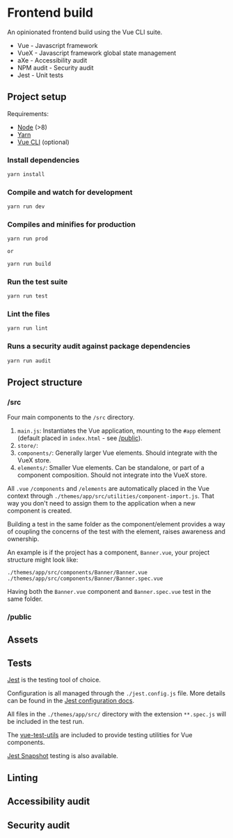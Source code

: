 # Frontend build

An opinionated frontend build using the Vue CLI suite.

- Vue - Javascript framework
- VueX - Javascript framework global state management
- aXe - Accessibility audit
- NPM audit - Security audit
- Jest - Unit tests

## Project setup

Requirements:

- [Node](https://nodejs.org/en/download/) (>8)
- [Yarn](https://yarnpkg.com/lang/en/docs/install/)
- [Vue CLI](https://cli.vuejs.org/guide/installation.html) (optional)

### Install dependencies

```bash
yarn install
```

### Compile and watch for development

```bash
yarn run dev
```

### Compiles and minifies for production

```bash
yarn run prod

or

yarn run build
```

### Run the test suite

```bash
yarn run test
```

### Lint the files

```bash
yarn run lint
```

### Runs a security audit against package dependencies

```bash
yarn run audit
```

## Project structure

### /src

Four main components to the `/src` directory.

1. `main.js`: Instantiates the Vue application, mounting to the `#app` element (default placed in `index.html` - see [/public](#public)).
2. `store/`:
3. `components/`: Generally larger Vue elements. Should integrate with the VueX store.
4. `elements/`: Smaller Vue elements. Can be standalone, or part of a component composition. Should not integrate into the VueX store.

All `.vue` `/components` and `/elements` are automatically placed in the Vue context through `./themes/app/src/utilities/component-import.js`. That way you don't need to assign them to the application when a new component is created.

Building a test in the same folder as the component/element provides a way of coupling the concerns of the test with the element, raises awareness and ownership.

An example is if the project has a component, `Banner.vue`, your project structure might look like:

`./themes/app/src/components/Banner/Banner.vue`
`./themes/app/src/components/Banner/Banner.spec.vue`

Having both the `Banner.vue` component and `Banner.spec.vue` test in the same folder.

### /public

## Assets

## Tests

[Jest](https://jestjs.io/) is the testing tool of choice.

Configuration is all managed through the `./jest.config.js` file. More details can be found in the [Jest configuration docs](https://jestjs.io/docs/en/configuration.html).

All files in the `./themes/app/src/` directory with the extension `**.spec.js` will be included in the test run.

The [vue-test-utils](https://vue-test-utils.vuejs.org/) are included to provide testing utilities for Vue components.

[Jest Snapshot](https://jestjs.io/docs/en/snapshot-testing.html) testing is also available.

## Linting

## Accessibility audit

## Security audit
